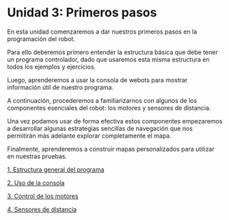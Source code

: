 # Unidad 3: Primeros pasos

En esta unidad comenzaremos a dar nuestros primeros pasos en la programación del robot. 

Para ello deberemos primero entender la estructura básica que debe tener un programa controlador, dado que usaremos esta misma estructura en todos los ejemplos y ejercicios. 

Luego, aprenderemos a usar la consola de webots para mostrar información útil de nuestro programa. 

A continuación, procederemos a familiarizarnos con algunos de los componentes esenciales del robot: los motores y sensores de distancia. 

Una vez podamos usar de forma efectiva estos componentes empezaremos a desarrollar algunas estrategias sencillas de navegación que nos permitirán más adelante explorar completamente el mapa. 

Finalmente, aprenderemos a construir mapas personalizados para utilizar en nuestras pruebas.

[1. Estructura general del programa](01_EstructuraGeneral.md)

[2. Uso de la consola](02_UsoDeConsola.md)

[3. Control de los motores](03_Motores.md)

[4. Sensores de distancia](04_Distancia.md)